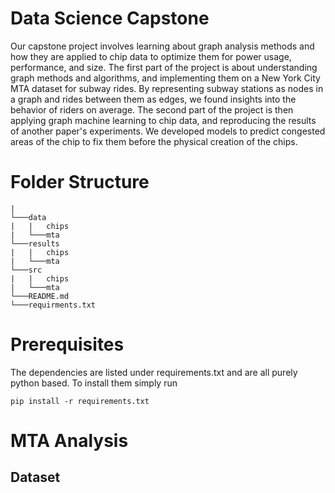 # Data Science Capstone

Our capstone project involves learning about graph analysis methods and how they are applied to chip data to optimize them for power usage, performance, and size. The first part of the project is about understanding graph methods and algorithms, and implementing them on a New York City MTA dataset for subway rides. By representing subway stations as nodes in a graph and rides between them as edges, we found insights into the behavior of riders on average. The second part of the project is then applying graph machine learning to chip data, and reproducing the results of another paper's experiments. We developed models to predict congested areas of the chip to fix them before the physical creation of the chips.

# Folder Structure
```
|
└───data
|   |   chips
|   └───mta
└───results
|   |   chips
|   └───mta
└───src
|   |   chips
|   └───mta
└───README.md
└───requirments.txt
```

# Prerequisites
The dependencies are listed under requirements.txt and are all purely python based. To install them simply run

```
pip install -r requirements.txt
```

# MTA Analysis

## Dataset
